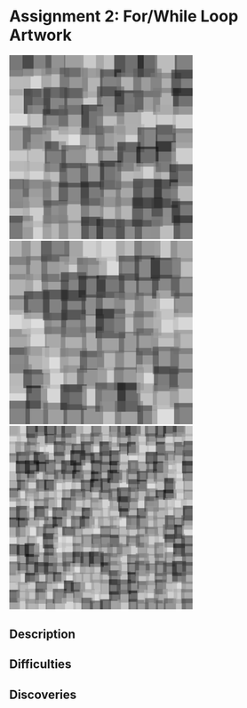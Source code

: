 # Assignment 2: For/While Loop Artwork

<p float="left">
  <img src="Images/artBig1.png" width="330">
  <img src="Images/artBig2.png" width="330">
  <img src="Images/artSmall.png" width="330">
</p>

## Description

## Difficulties

## Discoveries
